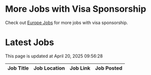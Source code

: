 # More Jobs with Visa Sponsorship

Check out [Europe Jobs](https://github.com/sureshparimi/europejobs#latest-jobs) for more jobs with visa sponsorship.

# Latest Jobs

This page is updated at April 20, 2025 09:56:28

| Job Title | Job Location | Job Link | Job Posted |
| --- | --- | --- | --- |
